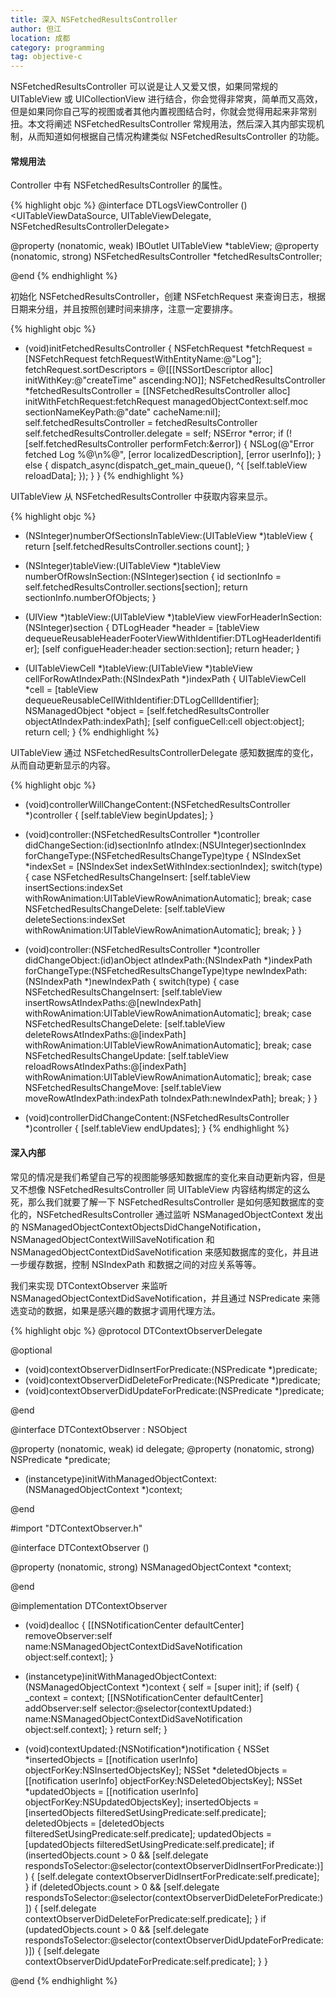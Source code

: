 ```yaml
---
title: 深入 NSFetchedResultsController
author: 但江
location: 成都
category: programming
tag: objective-c
---
```


NSFetchedResultsController 可以说是让人又爱又恨，如果同常规的 UITableView 或 UICollectionView 进行结合，你会觉得非常爽，简单而又高效，但是如果同你自己写的视图或者其他内置视图结合时，你就会觉得用起来非常别扭。本文将阐述 NSFetchedResultsController 常规用法，然后深入其内部实现机制，从而知道如何根据自己情况构建类似 NSFetchedResultsController 的功能。

#### 常规用法 

Controller 中有 NSFetchedResultsController 的属性。

{% highlight objc %}
@interface DTLogsViewController () <UITableViewDataSource, UITableViewDelegate, NSFetchedResultsControllerDelegate>

@property (nonatomic, weak) IBOutlet UITableView *tableView;
@property (nonatomic, strong) NSFetchedResultsController *fetchedResultsController;

@end
{% endhighlight %}

初始化 NSFetchedResultsController，创建 NSFetchRequest 来查询日志，根据日期来分组，并且按照创建时间来排序，注意一定要排序。

{% highlight objc %}
- (void)initFetchedResultsController {
  NSFetchRequest *fetchRequest = [NSFetchRequest fetchRequestWithEntityName:@"Log"];
  fetchRequest.sortDescriptors = @[[[NSSortDescriptor alloc] initWithKey:@"createTime" ascending:NO]];
  NSFetchedResultsController *fetchedResultsController = [[NSFetchedResultsController alloc] initWithFetchRequest:fetchRequest
                                                                                               managedObjectContext:self.moc
                                                                                                 sectionNameKeyPath:@"date"
                                                                                                          cacheName:nil];
  self.fetchedResultsController = fetchedResultsController
  self.fetchedResultsController.delegate = self;
  NSError *error;
  if (![self.fetchedResultsController performFetch:&error]) {
    NSLog(@"Error fetched Log %@\n%@", [error localizedDescription], [error userInfo]);
  } else {
    dispatch_async(dispatch_get_main_queue(), ^{
      [self.tableView reloadData];
    });
  }
}
{% endhighlight %}

UITableView 从 NSFetchedResultsController 中获取内容来显示。

{% highlight objc %}
- (NSInteger)numberOfSectionsInTableView:(UITableView *)tableView {
  return [self.fetchedResultsController.sections count];
}

- (NSInteger)tableView:(UITableView *)tableView numberOfRowsInSection:(NSInteger)section {
  id<NSFetchedResultsSectionInfo> sectionInfo = self.fetchedResultsController.sections[section];
  return sectionInfo.numberOfObjects;
}

- (UIView *)tableView:(UITableView *)tableView viewForHeaderInSection:(NSInteger)section {
  DTLogHeader *header = [tableView dequeueReusableHeaderFooterViewWithIdentifier:DTLogHeaderIdentifier];
  [self configueHeader:header section:section];
  return header;
}

- (UITableViewCell *)tableView:(UITableView *)tableView cellForRowAtIndexPath:(NSIndexPath *)indexPath {
  UITableViewCell *cell = [tableView dequeueReusableCellWithIdentifier:DTLogCellIdentifier];
  NSManagedObject *object = [self.fetchedResultsController objectAtIndexPath:indexPath];
  [self configueCell:cell object:object];
  return cell;
}
{% endhighlight %}

UITableView 通过 NSFetchedResultsControllerDelegate 感知数据库的变化，从而自动更新显示的内容。

{% highlight objc %}
- (void)controllerWillChangeContent:(NSFetchedResultsController *)controller {
  [self.tableView beginUpdates];
}

- (void)controller:(NSFetchedResultsController *)controller didChangeSection:(id<NSFetchedResultsSectionInfo>)sectionInfo atIndex:(NSUInteger)sectionIndex forChangeType:(NSFetchedResultsChangeType)type {
  NSIndexSet *indexSet = [NSIndexSet indexSetWithIndex:sectionIndex];
  switch(type) {
    case NSFetchedResultsChangeInsert:
      [self.tableView insertSections:indexSet withRowAnimation:UITableViewRowAnimationAutomatic];
      break;
    case NSFetchedResultsChangeDelete:
      [self.tableView deleteSections:indexSet withRowAnimation:UITableViewRowAnimationAutomatic];
      break;
  }
}

- (void)controller:(NSFetchedResultsController *)controller didChangeObject:(id)anObject atIndexPath:(NSIndexPath *)indexPath forChangeType:(NSFetchedResultsChangeType)type newIndexPath:(NSIndexPath *)newIndexPath {
   switch(type) {
     case NSFetchedResultsChangeInsert:
       [self.tableView insertRowsAtIndexPaths:@[newIndexPath] withRowAnimation:UITableViewRowAnimationAutomatic];
       break;
     case NSFetchedResultsChangeDelete:
       [self.tableView deleteRowsAtIndexPaths:@[indexPath] withRowAnimation:UITableViewRowAnimationAutomatic];
       break;
     case NSFetchedResultsChangeUpdate:
       [self.tableView reloadRowsAtIndexPaths:@[indexPath] withRowAnimation:UITableViewRowAnimationAutomatic];
       break;
     case NSFetchedResultsChangeMove:
       [self.tableView moveRowAtIndexPath:indexPath toIndexPath:newIndexPath];
       break;
   }
}

- (void)controllerDidChangeContent:(NSFetchedResultsController *)controller {
  [self.tableView endUpdates];
}
{% endhighlight %}

#### 深入内部

常见的情况是我们希望自己写的视图能够感知数据库的变化来自动更新内容，但是又不想像 NSFetchedResultsController 同 UITableView 内容结构绑定的这么死，那么我们就要了解一下 NSFetchedResultsController 是如何感知数据库的变化的，NSFetchedResultsController 通过监听 NSManagedObjectContext 发出的 NSManagedObjectContextObjectsDidChangeNotification， NSManagedObjectContextWillSaveNotification 和 NSManagedObjectContextDidSaveNotification 来感知数据库的变化，并且进一步缓存数据，控制 NSIndexPath 和数据之间的对应关系等等。

我们来实现 DTContextObserver 来监听 NSManagedObjectContextDidSaveNotification，并且通过 NSPredicate 来筛选变动的数据，如果是感兴趣的数据才调用代理方法。

{% highlight objc %}
@protocol DTContextObserverDelegate <NSObject>

@optional
- (void)contextObserverDidInsertForPredicate:(NSPredicate *)predicate;
- (void)contextObserverDidDeleteForPredicate:(NSPredicate *)predicate;
- (void)contextObserverDidUpdateForPredicate:(NSPredicate *)predicate;

@end

@interface DTContextObserver : NSObject

@property (nonatomic, weak) id<DTContextObserverDelegate> delegate;
@property (nonatomic, strong) NSPredicate *predicate;

- (instancetype)initWithManagedObjectContext:(NSManagedObjectContext *)context;

@end


#import "DTContextObserver.h"

@interface DTContextObserver ()

@property (nonatomic, strong) NSManagedObjectContext *context;

@end

@implementation DTContextObserver

- (void)dealloc {
  [[NSNotificationCenter defaultCenter] removeObserver:self name:NSManagedObjectContextDidSaveNotification object:self.context];
}

- (instancetype)initWithManagedObjectContext:(NSManagedObjectContext *)context {
  self = [super init];
  if (self) {
    _context = context;
    [[NSNotificationCenter defaultCenter] addObserver:self selector:@selector(contextUpdated:) name:NSManagedObjectContextDidSaveNotification object:self.context];
  }
  return self;
}

- (void)contextUpdated:(NSNotification*)notification {
  NSSet *insertedObjects = [[notification userInfo] objectForKey:NSInsertedObjectsKey];
  NSSet *deletedObjects = [[notification userInfo] objectForKey:NSDeletedObjectsKey];
  NSSet *updatedObjects = [[notification userInfo] objectForKey:NSUpdatedObjectsKey];
  insertedObjects = [insertedObjects filteredSetUsingPredicate:self.predicate];
  deletedObjects = [deletedObjects filteredSetUsingPredicate:self.predicate];
  updatedObjects = [updatedObjects filteredSetUsingPredicate:self.predicate];
  if (insertedObjects.count > 0 && [self.delegate respondsToSelector:@selector(contextObserverDidInsertForPredicate:)]) {
    [self.delegate contextObserverDidInsertForPredicate:self.predicate];
  }
  if (deletedObjects.count > 0 && [self.delegate respondsToSelector:@selector(contextObserverDidDeleteForPredicate:)]) {
    [self.delegate contextObserverDidDeleteForPredicate:self.predicate];
  }
  if (updatedObjects.count > 0 && [self.delegate respondsToSelector:@selector(contextObserverDidUpdateForPredicate:)]) {
    [self.delegate contextObserverDidUpdateForPredicate:self.predicate];
  }
}

@end
{% endhighlight %}
